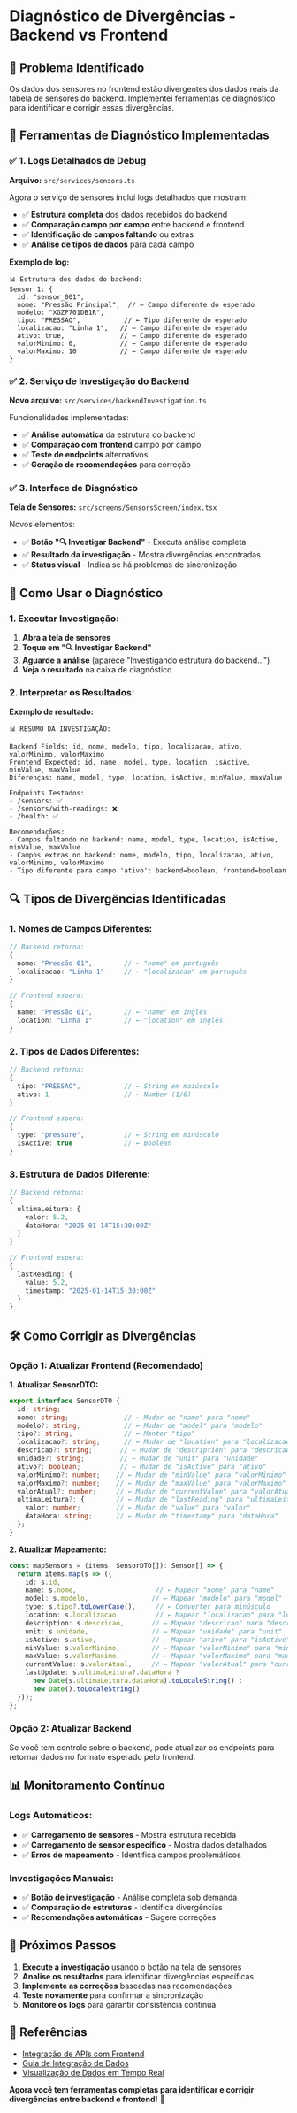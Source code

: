 # Diagnóstico de Divergências - Backend vs Frontend

## 🎯 **Problema Identificado**

Os dados dos sensores no frontend estão divergentes dos dados reais da tabela de sensores do backend. Implementei ferramentas de diagnóstico para identificar e corrigir essas divergências.

## 🔧 **Ferramentas de Diagnóstico Implementadas**

### ✅ **1. Logs Detalhados de Debug**

**Arquivo:** `src/services/sensors.ts`

Agora o serviço de sensores inclui logs detalhados que mostram:
- ✅ **Estrutura completa** dos dados recebidos do backend
- ✅ **Comparação campo por campo** entre backend e frontend
- ✅ **Identificação de campos faltando** ou extras
- ✅ **Análise de tipos de dados** para cada campo

**Exemplo de log:**
```
📊 Estrutura dos dados do backend:
Sensor 1: {
  id: "sensor_001",
  nome: "Pressão Principal",  // ← Campo diferente do esperado
  modelo: "XGZP701DB1R",
  tipo: "PRESSAO",           // ← Tipo diferente do esperado
  localizacao: "Linha 1",   // ← Campo diferente do esperado
  ativo: true,              // ← Campo diferente do esperado
  valorMinimo: 0,           // ← Campo diferente do esperado
  valorMaximo: 10           // ← Campo diferente do esperado
}
```

### ✅ **2. Serviço de Investigação do Backend**

**Novo arquivo:** `src/services/backendInvestigation.ts`

Funcionalidades implementadas:
- ✅ **Análise automática** da estrutura do backend
- ✅ **Comparação com frontend** campo por campo
- ✅ **Teste de endpoints** alternativos
- ✅ **Geração de recomendações** para correção

### ✅ **3. Interface de Diagnóstico**

**Tela de Sensores:** `src/screens/SensorsScreen/index.tsx`

Novos elementos:
- ✅ **Botão "🔍 Investigar Backend"** - Executa análise completa
- ✅ **Resultado da investigação** - Mostra divergências encontradas
- ✅ **Status visual** - Indica se há problemas de sincronização

## 🚀 **Como Usar o Diagnóstico**

### **1. Executar Investigação:**

1. **Abra a tela de sensores**
2. **Toque em "🔍 Investigar Backend"**
3. **Aguarde a análise** (aparece "Investigando estrutura do backend...")
4. **Veja o resultado** na caixa de diagnóstico

### **2. Interpretar os Resultados:**

**Exemplo de resultado:**
```
📊 RESUMO DA INVESTIGAÇÃO:

Backend Fields: id, nome, modelo, tipo, localizacao, ativo, valorMinimo, valorMaximo
Frontend Expected: id, name, model, type, location, isActive, minValue, maxValue
Diferenças: name, model, type, location, isActive, minValue, maxValue

Endpoints Testados:
- /sensors: ✅
- /sensors/with-readings: ❌
- /health: ✅

Recomendações:
- Campos faltando no backend: name, model, type, location, isActive, minValue, maxValue
- Campos extras no backend: nome, modelo, tipo, localizacao, ativo, valorMinimo, valorMaximo
- Tipo diferente para campo 'ativo': backend=boolean, frontend=boolean
```

## 🔍 **Tipos de Divergências Identificadas**

### **1. Nomes de Campos Diferentes:**
```typescript
// Backend retorna:
{
  nome: "Pressão 01",        // ← "nome" em português
  localizacao: "Linha 1"     // ← "localizacao" em português
}

// Frontend espera:
{
  name: "Pressão 01",        // ← "name" em inglês
  location: "Linha 1"        // ← "location" em inglês
}
```

### **2. Tipos de Dados Diferentes:**
```typescript
// Backend retorna:
{
  tipo: "PRESSAO",           // ← String em maiúsculo
  ativo: 1                   // ← Number (1/0)
}

// Frontend espera:
{
  type: "pressure",          // ← String em minúsculo
  isActive: true             // ← Boolean
}
```

### **3. Estrutura de Dados Diferente:**
```typescript
// Backend retorna:
{
  ultimaLeitura: {
    valor: 5.2,
    dataHora: "2025-01-14T15:30:00Z"
  }
}

// Frontend espera:
{
  lastReading: {
    value: 5.2,
    timestamp: "2025-01-14T15:30:00Z"
  }
}
```

## 🛠️ **Como Corrigir as Divergências**

### **Opção 1: Atualizar Frontend (Recomendado)**

**1. Atualizar SensorDTO:**
```typescript
export interface SensorDTO {
  id: string;
  nome: string;              // ← Mudar de "name" para "nome"
  modelo?: string;           // ← Mudar de "model" para "modelo"
  tipo?: string;             // ← Manter "tipo"
  localizacao?: string;      // ← Mudar de "location" para "localizacao"
  descricao?: string;       // ← Mudar de "description" para "descricao"
  unidade?: string;         // ← Mudar de "unit" para "unidade"
  ativo?: boolean;          // ← Mudar de "isActive" para "ativo"
  valorMinimo?: number;    // ← Mudar de "minValue" para "valorMinimo"
  valorMaximo?: number;    // ← Mudar de "maxValue" para "valorMaximo"
  valorAtual?: number;     // ← Mudar de "currentValue" para "valorAtual"
  ultimaLeitura?: {        // ← Mudar de "lastReading" para "ultimaLeitura"
    valor: number;         // ← Mudar de "value" para "valor"
    dataHora: string;      // ← Mudar de "timestamp" para "dataHora"
  };
}
```

**2. Atualizar Mapeamento:**
```typescript
const mapSensors = (items: SensorDTO[]): Sensor[] => {
  return items.map(s => ({
    id: s.id,
    name: s.nome,                    // ← Mapear "nome" para "name"
    model: s.modelo,                // ← Mapear "modelo" para "model"
    type: s.tipo?.toLowerCase(),     // ← Converter para minúsculo
    location: s.localizacao,         // ← Mapear "localizacao" para "location"
    description: s.descricao,       // ← Mapear "descricao" para "description"
    unit: s.unidade,                // ← Mapear "unidade" para "unit"
    isActive: s.ativo,              // ← Mapear "ativo" para "isActive"
    minValue: s.valorMinimo,        // ← Mapear "valorMinimo" para "minValue"
    maxValue: s.valorMaximo,        // ← Mapear "valorMaximo" para "maxValue"
    currentValue: s.valorAtual,     // ← Mapear "valorAtual" para "currentValue"
    lastUpdate: s.ultimaLeitura?.dataHora ? 
      new Date(s.ultimaLeitura.dataHora).toLocaleString() : 
      new Date().toLocaleString()
  }));
};
```

### **Opção 2: Atualizar Backend**

Se você tem controle sobre o backend, pode atualizar os endpoints para retornar dados no formato esperado pelo frontend.

## 📊 **Monitoramento Contínuo**

### **Logs Automáticos:**
- ✅ **Carregamento de sensores** - Mostra estrutura recebida
- ✅ **Carregamento de sensor específico** - Mostra dados detalhados
- ✅ **Erros de mapeamento** - Identifica campos problemáticos

### **Investigações Manuais:**
- ✅ **Botão de investigação** - Análise completa sob demanda
- ✅ **Comparação de estruturas** - Identifica divergências
- ✅ **Recomendações automáticas** - Sugere correções

## 🎯 **Próximos Passos**

1. **Execute a investigação** usando o botão na tela de sensores
2. **Analise os resultados** para identificar divergências específicas
3. **Implemente as correções** baseadas nas recomendações
4. **Teste novamente** para confirmar a sincronização
5. **Monitore os logs** para garantir consistência contínua

## 🔗 **Referências**

- [Integração de APIs com Frontend](https://www.webnuz.com/article/2024-06-09/Como%20integrar%20sua%20API%20com%20seu%20frontend%3F)
- [Guia de Integração de Dados](https://www.escoladnc.com.br/blog/integrando-dados-de-apis-em-aplicacoes-frontend-guia-completo/)
- [Visualização de Dados em Tempo Real](https://ichi.pro/pt/visualizacao-de-dados-do-sensor-em-tempo-real-usando-reactjs-nodejs-socket-io-e-raspberry-pi-229840835621277)

**Agora você tem ferramentas completas para identificar e corrigir divergências entre backend e frontend!** 🎯
